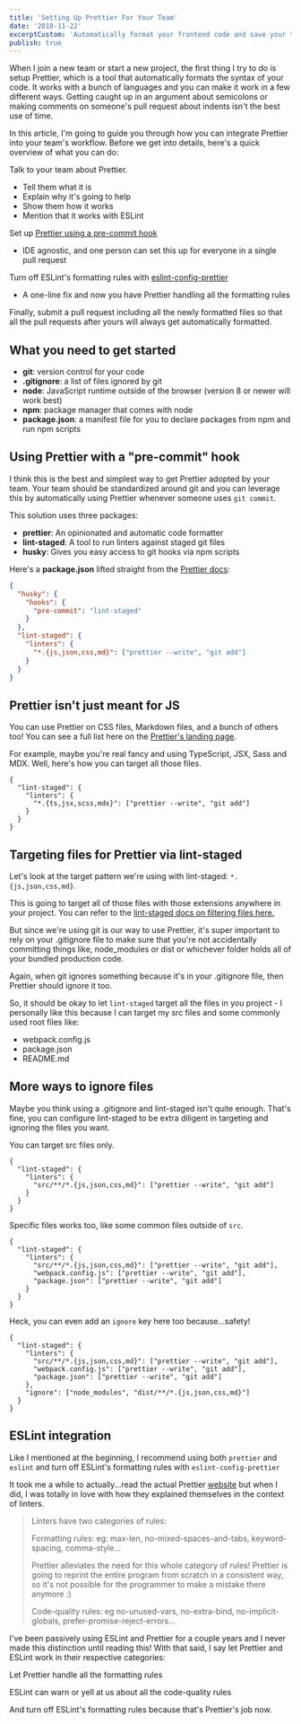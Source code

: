 ```yaml
---
title: 'Setting Up Prettier For Your Team'
date: '2018-11-22'
excerptCustom: 'Automatically format your frontend code and save your team from daily code style discussions.'
publish: true
---
```


When I join a new team or start a new project, the first thing I try to do is setup Prettier, which is a tool that automatically formats the syntax of your code. It works with a bunch of languages and you can make it work in a few different ways. Getting caught up in an argument about semicolons or making comments on someone's pull request about indents isn't the best use of time.

In this article, I'm going to guide you through how you can integrate Prettier into your team's workflow. Before we get into details, here's a quick overview of what you can do:

Talk to your team about Prettier.

- Tell them what it is
- Explain why it's going to help
- Show them how it works
- Mention that it works with ESLint

Set up [Prettier using a pre-commit hook](https://prettier.io/docs/en/precommit.html)

- IDE agnostic, and one person can set this up for everyone in a single pull request

Turn off ESLint's formatting rules with [eslint-config-prettier](https://prettier.io/docs/en/eslint.html#turn-off-eslint-s-formatting-rules)

- A one-line fix and now you have Prettier handling all the formatting rules

Finally, submit a pull request including all the newly formatted files so that all the pull requests after yours will always get automatically formatted.

## What you need to get started

- **git**: version control for your code
- **.gitignore**: a list of files ignored by git
- **node**: JavaScript runtime outside of the browser (version 8 or newer will work best)
- **npm**: package manager that comes with node
- **package.json**: a manifest file for you to declare packages from npm and run npm scripts

## Using Prettier with a "pre-commit" hook

I think this is the best and simplest way to get Prettier adopted by your team. Your team should be standardized around git and you can leverage this by automatically using Prettier whenever someone uses `git commit`.

This solution uses three packages:

- **prettier**: An opinionated and automatic code formatter
- **lint-staged**: A tool to run linters against staged git files
- **husky**: Gives you easy access to git hooks via npm scripts

Here's a **package.json** lifted straight from the [Prettier docs](https://prettier.io/docs/en/precommit.html):

```json
{
  "husky": {
    "hooks": {
      "pre-commit": "lint-staged"
    }
  },
  "lint-staged": {
    "linters": {
      "*.{js,json,css,md}": ["prettier --write", "git add"]
    }
  }
}
```

## Prettier isn't just meant for JS

You can use Prettier on CSS files, Markdown files, and a bunch of others too! You can see a full list here on the [Prettier's landing page](https://prettier.io/).

For example, maybe you're real fancy and using TypeScript, JSX, Sass and MDX.
Well, here's how you can target all those files.

```json{4}
{
  "lint-staged": {
    "linters": {
      "*.{ts,jsx,scss,mdx}": ["prettier --write", "git add"]
    }
  }
}
```

## Targeting files for Prettier via lint-staged

Let's look at the target pattern we're using with lint-staged: `*.{js,json,css,md}`.

This is going to target all of those files with those extensions anywhere in your project.
You can refer to the [lint-staged docs on filtering files here.](https://github.com/okonet/lint-staged#filtering-files)

But since we're using git is our way to use Prettier, it's super important to rely on your .gitignore file to make sure that you're not accidentally committing things like, node_modules or dist or whichever folder holds all of your bundled production code.

Again, when git ignores something because it's in your .gitignore file, then Prettier should ignore it too.

So, it should be okay to let `lint-staged` target all the files in you project - I personally like this because I can target my src files and some commonly used root files like:

- webpack.config.js
- package.json
- README.md

## More ways to ignore files

Maybe you think using a .gitignore and lint-staged isn't quite enough. That's fine, you can configure lint-staged to be extra diligent in targeting and ignoring the files you want.

You can target src files only.

```json{4}
{
  "lint-staged": {
    "linters": {
      "src/**/*.{js,json,css,md}": ["prettier --write", "git add"]
    }
  }
}
```

Specific files works too, like some common files outside of `src`.

```json{4-6}
{
  "lint-staged": {
    "linters": {
      "src/**/*.{js,json,css,md}": ["prettier --write", "git add"],
      "webpack.config.js": ["prettier --write", "git add"],
      "package.json": ["prettier --write", "git add"]
    }
  }
}
```

Heck, you can even add an `ignore` key here too because...safety!

```json{8}
{
  "lint-staged": {
    "linters": {
      "src/**/*.{js,json,css,md}": ["prettier --write", "git add"],
      "webpack.config.js": ["prettier --write", "git add"],
      "package.json": ["prettier --write", "git add"]
    },
    "ignore": ["node_modules", "dist/**/*.{js,json,css,md}"]
  }
}
```

<!-- ## What is the code _actually_ doing?

Here's the `husky` part of the code.

```json
{
  "husky": {
    "hooks": {
      "pre-commit": "lint-staged"
    }
  }
}
```

Remember, `husky` gives us access to `git` hooks, specifically, the `pre-commit` hook.
In this case, `lint-staged` gets executed automatically before `git commit` thanks to this `pre-commit` hook.

Here's the `lint-staged` code in package.json.

```json
{
  "lint-staged": {
    "linters": {
      "*.{js,json,css,md}": ["prettier --write", "git add"]
    }
  }
}
```

When our code runs `lint-staged` it triggers `prettier` and `git add` but _only_ on staged files.
For example, let's say I have two files when I run `git add myFile.js`, then `myFile.js` is staged and `prettier` runs only on `myFile.js` only.

`"*.{js,json,css,md}"` is a target pattern; this means we're targetting all files in our project with the following extensions: `js`,`json`,`css`, and `md`.

`["prettier --write", "git add"]` is a list of scripts to run when `lint-staged` gets called

- `prettier --write`: edit the targetted files in-place
- `git add`: since we edited the files with `prettier --write`, stage the files again. -->

## ESLint integration

Like I mentioned at the beginning, I recommend using both `prettier` and `eslint` and turn off ESLint's formatting rules with `eslint-config-prettier`

It took me a while to actually...read the actual Prettier [website](https://prettier.io/docs/en/comparison.html) but when I did, I was totally in love with how they explained themselves in the context of linters.

> Linters have two categories of rules:
>
> Formatting rules: eg: max-len, no-mixed-spaces-and-tabs, keyword-spacing, comma-style...
>
> Prettier alleviates the need for this whole category of rules! Prettier is going to reprint the entire program from scratch in a consistent way, so it's not possible for the programmer to make a mistake there anymore :)
>
> Code-quality rules: eg no-unused-vars, no-extra-bind, no-implicit-globals, prefer-promise-reject-errors...

I've been passively using ESLint and Prettier for a couple years and I never made this distinction until reading this!
With that said, I say let Prettier and ESLint work in their respective categories:

Let Prettier handle all the formatting rules

ESLint can warn or yell at us about all the code-quality rules

And turn off ESLint's formatting rules because that's Prettier's job now.
